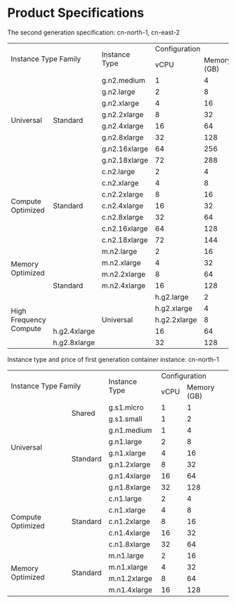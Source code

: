 
# Product Specifications

The second generation specification: cn-north-1, cn-east-2

<table>
   <tr>
      <td rowspan="2" colspan="2">Instance Type Family</td>
      <td rowspan="2">Instance Type</td>
      <td colspan="2">Configuration</td>
   </tr>
   <tr>
   <td>vCPU</td>
      <td>Memory (GB)</td>      
   </tr>
   <tr>
      <td rowspan="8">Universal</td>
      <td rowspan="8">Standard</td>
      <td>g.n2.medium</td>
      <td>1</td>
      <td>4</td>
   </tr>
   <tr>
      <td>g.n2.large</td>
      <td>2</td>
      <td>8</td>
   </tr>
   <tr>
      <td>g.n2.xlarge</td>
      <td>4</td>
      <td>16</td>
   </tr>
   <tr>
      <td>g.n2.2xlarge</td>
      <td>8</td>
      <td>32</td>
   </tr>
   <tr>
     <td>g.n2.4xlarge</td>
      <td>16</td>
      <td>64</td>
   </tr>
   <tr>
     <td>g.n2.8xlarge</td>
      <td>32</td>
      <td>128</td》
   </tr>
   <tr>
     <td>g.n2.16xlarge</td>
      <td>64</td>
      <td>256</td>
   </tr>
   <tr> 
      <td>g.n2.18xlarge</td>
      <td>72</td>
      <td>288</td>
   </tr>
   <tr>
      <td rowspan="7">Compute Optimized</td>
      <td rowspan="7">Standard</td>
      <td>c.n2.large</td>
      <td>2</td>
      <td>4</td>
   </tr>
   <tr>
     <td>c.n2.xlarge</td>
      <td>4</td>
      <td>8</td>
   </tr>
   <tr>
     <td>c.n2.2xlarge</td>
      <td>8</td>
      <td>16</td>
   </tr>
   <tr>
      <td>c.n2.4xlarge</td>
      <td>16</td>
      <td>32</td>
   </tr>
   <tr>
     <td>c.n2.8xlarge</td>
      <td>32</td>
      <td>64</td>
   </tr>
   <tr>
     <td>c.n2.16xlarge</td>
      <td>64</td>
      <td>128</td>
   </tr>
   <tr>
     <td>c.n2.18xlarge</td>
      <td>72</td>
      <td>144</td>
   </tr>
   <tr> 
      <td rowspan="4">Memory Optimized</td>
      <td rowspan="7">Standard</td>
      <td>m.n2.large</td>
      <td>2</td>
      <td>16</td>
   </tr>
   <tr>
     <td>m.n2.xlarge</td>
      <td>4</td>
      <td>32</td>
   </tr>
   <tr>
      <td>m.n2.2xlarge</td>
      <td>8</td>
      <td>64</td>
   </tr>
   <tr>
      <td>m.n2.4xlarge</td>
      <td>16</td>
      <td>128</td>
   </tr>
   <tr>
      <td rowspan="5">High Frequency Compute</td>
      <td rowspan="5">Universal</td>
      <td>h.g2.large</td>
      <td>2</td>
      <td>8</td>
   </tr>
   <tr>
     <td>h.g2.xlarge</td>
      <td>4</td>
      <td>16</td>
   </tr>
   <tr>
      <td>h.g2.2xlarge</td>
      <td>8</td>
      <td>32</td>
   </tr>
   <tr>
     <td>h.g2.4xlarge</td>
      <td>16</td>
      <td>64</td>
   </tr>
   <tr>
     <td>h.g2.8xlarge</td>
      <td>32</td>
      <td>128</td>
   </tr>
   <tr>
</table>
Instance type and price of first generation container instance: cn-north-1
<table>
   <tr>
      <td rowspan="2" colspan="2">Instance Type Family</td>
      <td rowspan="2">Instance Type</td>
      <td colspan="2">Configuration</td>
   </tr>
   <tr>
   <td>vCPU</td>
      <td>Memory (GB)</td>      
   </tr>
   <tr>
      <td rowspan="8">Universal</td>
      <td rowspan="2">Shared</td>
      <td>g.s1.micro</td>
      <td>1</td>
      <td>1</td>
   </tr>
   <tr>
      <td>g.s1.small</td>
      <td>1</td>
      <td>2</td>
   </tr>
   <tr>
      <td rowspan="6">Standard</td>
     <td>g.n1.medium</td>
      <td>1</td>
      <td>4</td>
   </tr>
   <tr>
      <td>g.n1.large</td>
      <td>2</td>
      <td>8</td>
   </tr>
   <tr> 
      <td>g.n1.xlarge</td>
      <td>4</td>
      <td>16</td>
   </tr>
   <tr>  
      <td>g.n1.2xlarge</td>
      <td>8</td>
      <td>32</td>
   </tr>
   <tr>
     <td>g.n1.4xlarge</td>
      <td>16</td>
      <td>64</td>
   </tr>
   <tr> 
      <td>g.n1.8xlarge</td>
      <td>32</td>
      <td>128</td>
   </tr>
   <tr>
      <td rowspan="5">Compute Optimized</td>
      <td rowspan="5">Standard</td>
      <td>c.n1.large</td>
      <td>2</td>
      <td>4</td>
   </tr>
   <tr>
     <td>c.n1.xlarge</td>
      <td>4</td>
      <td>8</td>
   </tr>
   <tr>
      <td>c.n1.2xlarge</td>
      <td>8</td>
      <td>16</td>
   </tr>
   <tr>
      <td>c.n1.4xlarge</td>
      <td>16</td>
      <td>32</td>
   </tr>
   <tr>
     <td>c.n1.8xlarge</td>
      <td>32</td>
      <td>64</td>
   </tr>
   <tr>
      <td rowspan="4">Memory Optimized</td>
      <td rowspan="7">Standard</td>
      <td>m.n1.large</td>
      <td>2</td>
      <td>16</td>
   </tr>
   <tr>
     <td>m.n1.xlarge</td>
      <td>4</td>
      <td>32</td>
   </tr>
   <tr>
      <td>m.n1.2xlarge</td>
      <td>8</td>
      <td>64</td>
   </tr>
   <tr>
      <td>m.n1.4xlarge</td>
      <td>16</td>
      <td>128</td>
   </tr>
   <tr>
</table>
